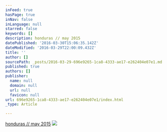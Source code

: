 ```yaml
---
inFeed: true
hasPage: true
inNav: false
inLanguage: null
starred: false
keywords: []
description: honduras // may 2015
datePublished: '2016-03-30T15:06:35.142Z'
dateModified: '2016-03-29T22:00:09.432Z'
title: ''
author: []
sourcePath: _posts/2016-03-29-696e9265-1ca8-4333-ae17-e262404e07e1.md
published: true
authors: []
publisher:
  name: null
  domain: null
  url: null
  favicon: null
url: 696e9265-1ca8-4333-ae17-e262404e07e1/index.html
_type: Article

---
```

[honduras // may 2015][0]
![](https://s3-us-west-2.amazonaws.com/the-grid-img/p/cb209b09ddd8df373c51447a695ef4aafda178d2.jpg)

[0]: https://www.flickr.com/photos/climatesociety/albums/72157654410171441